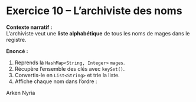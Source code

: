 # Exercice 10 – L’archiviste des noms

**Contexte narratif :**  
L’archiviste veut une **liste alphabétique** de tous les noms de mages dans le registre.

**Énoncé :**  
1. Reprends la `HashMap<String, Integer>` `mages`.  
2. Récupère l’ensemble des clés avec `keySet()`.  
3. Convertis-le en `List<String>` et trie la liste.  
4. Affiche chaque nom dans l’ordre :

Arken
Nyria
